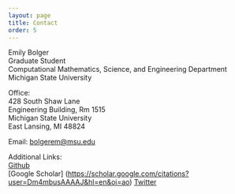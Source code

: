 ```yaml
---
layout: page
title: Contact
order: 5
---
```


Emily Bolger  
Graduate Student  
Computational Mathematics, Science, and Engineering Department  
Michigan State University   

Office:  
428 South Shaw Lane  
Engineering Building, Rm 1515  
Michigan State University  
East Lansing, MI 48824  

Email: bolgerem@msu.edu  


Additional Links:  
[Github](https://github.com/egbolger)  
[Google Scholar] (https://scholar.google.com/citations?user=Dm4mbusAAAAJ&hl=en&oi=ao) 
[Twitter](https://twitter.com/ebolger06)   
